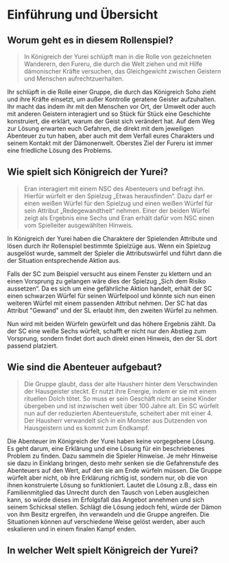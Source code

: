 # Einführung und Übersicht

## Worum geht es in diesem Rollenspiel?

> In Königreich der Yurei schlüpft man in die Rolle von gezeichneten Wanderern, den Fureru, die durch die Welt ziehen und mit Hilfe dämonischer Kräfte versuchen, das Gleichgewicht zwischen Geistern und Menschen aufrechtzuerhalten.

Ihr schlüpft in die Rolle einer Gruppe, die durch das Königreich Soho zieht und ihre Kräfte einsetzt, um außer Kontrolle geratene Geister aufzuhalten. Ihr macht das indem ihr mit den Menschen vor Ort, der Umwelt oder auch mit anderen Geistern interagiert und so Stück für Stück eine Geschichte konstruiert, die erklärt, warum der Geist sich verändert hat. Auf dem Weg zur Lösung erwarten euch Gefahren, die direkt mit dem jeweiligen Abenteuer zu tun haben, aber auch mit dem Verfall eures Charakters und seinem Kontakt mit der Dämonenwelt. Oberstes Ziel der Fureru ist immer eine friedliche Lösung des Problems.

## Wie spielt sich Königreich der Yurei?

> Eran interagiert mit einem NSC des Abenteuers und befragt ihn. Hierfür würfelt er den Spielzug „Etwas herausfinden“. Dazu darf er einen weißen Würfel für den Spielzug und einen weißen Würfel für sein Attribut „Redegewandtheit“ nehmen. Einer der beiden Würfel zeigt als Ergebnis eine Sechs und Eran erhält dafür vom NSC einen vom Spielleiter ausgewählten Hinweis.

In Königreich der Yurei haben die Charaktere der Spielenden Attribute und lösen durch ihr Rollenspiel bestimmte Spielzüge aus. Wenn ein Spielzug ausgelöst wurde, sammelt der Spieler die Attributswürfel und führt dann die der Situation entsprechende Aktion aus.

Falls der SC zum Beispiel versucht aus einem Fenster zu klettern und an einen Vorsprung zu gelangen wäre dies der Spielzug „Sich dem Risiko aussetzen“. Da es sich um eine gefährliche Aktion handelt, erhält der SC einen schwarzen Würfel für seinen Würfelpool und könnte sich nun einen weiteren Würfel mit einem passenden Attribut nehmen. Der SC hat das Attribut "Gewand" und der SL erlaubt ihm, den zweiten Würfel zu nehmen. 

Nun wird mit beiden Würfeln gewürfelt und das höhere Ergebnis zählt. Da der SC eine weiße Sechs würfelt, schafft er nicht nur den Abstieg zum Vorsprung, sondern findet dort auch direkt einen Hinweis, den der SL dort passend platziert.

## Wie sind die Abenteuer aufgebaut?

> Die Gruppe glaubt, dass der alte Hausherr hinter dem Verschwinden der Hausgeister steckt. Er nutzt ihre Energie, indem er sie mit einem rituellen Dolch tötet. So muss er sein Geschäft nicht an seine Kinder übergeben und ist inzwischen weit über 100 Jahre alt. Ein SC würfelt nun auf der reduzierten Abenteuerstufe, scheitert aber mit einer 4. Der Hausherr verwandelt sich in ein Monster aus Dutzenden von Hausgeistern und es kommt zum Endkampf.

Die Abenteuer im Königreich der Yurei haben keine vorgegebene Lösung. Es geht darum, eine Erklärung und eine Lösung für ein beschriebenes Problem zu finden. Dazu sammeln die Spieler Hinweise. Je mehr Hinweise sie dazu in Einklang bringen, desto mehr senken sie die Gefahrenstufe des Abenteuers auf den Wert, auf den sie am Ende würfeln müssen. Die Gruppe würfelt aber nicht, ob ihre Erklärung richtig ist, sondern nur, ob die von ihnen konstruierte Lösung so funktioniert. Lautet die Lösung z.B., dass ein Familienmitglied das Unrecht durch den Tausch von Leben ausgleichen kann, so würde dieses im Erfolgsfall das Angebot annehmen und sich seinem Schicksal stellen. Schlägt die Lösung jedoch fehl, würde der Dämon von ihm Besitz ergreifen, ihn verwandeln und die Gruppe angreifen. Die Situationen können auf verschiedene Weise gelöst werden, aber auch eskalieren und in einem finalen Kampf enden.

## In welcher Welt spielt Königreich der Yurei?



